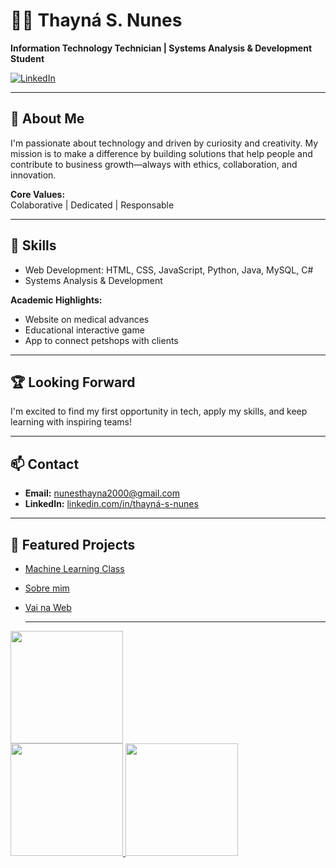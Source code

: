 # 👩‍💻 Thayná S. Nunes

**Information Technology Technician | Systems Analysis & Development Student**

[![LinkedIn](https://img.shields.io/badge/-Thayná%20S.%20Nunes-blue?style=flat-square&logo=Linkedin&logoColor=white&link=https://www.linkedin.com/in/thayn%C3%A1-s-nunes/)](https://www.linkedin.com/in/thayn%C3%A1-s-nunes/)

---

## 🌟 About Me

I'm passionate about technology and driven by curiosity and creativity. My mission is to make a difference by building solutions that help people and contribute to business growth—always with ethics, collaboration, and innovation.

**Core Values:**  
Colaborative | Dedicated | Responsable

---

## 🚀 Skills

- Web Development: HTML, CSS, JavaScript, Python, Java, MySQL, C#
- Systems Analysis & Development

**Academic Highlights:**  
- Website on medical advances  
- Educational interactive game  
- App to connect petshops with clients

---

## 🏆 Looking Forward

I'm excited to find my first opportunity in tech, apply my skills, and keep learning with inspiring teams!

---

## 📫 Contact

- **Email:** [nunesthayna2000@gmail.com](https://mail.google.com/mail/?view=cm&fs=1&to=nunesthayna2000@gmail.com)
- **LinkedIn:** [linkedin.com/in/thayná-s-nunes](https://www.linkedin.com/in/thayn%C3%A1-s-nunes/)

---

## 📌 Featured Projects

- [Machine Learning Class](https://github.com/thaysnuns/machine-learning-class)
- [Sobre mim](https://github.com/thaysnuns/Sobremim)
- [Vai na Web](https://github.com/thaysnuns/VainaWeb)

  ---

<a href="https://github.com/thaysnuns">
<img loading="lazy" height="180em" src="[https://github-readme-stats.vercel.app/api/top-langs/?thaysnuns&layout=compact&langs_count=7&theme=dracula"]/>


<div>
  <a href="https://github.com/thaysnuns">
    <img loading="lazy" height="180em" src="https://github-readme-stats.vercel.app/api/top-langs/?username=thaysnuns&layout=compact&langs_count=7&theme=dracula"/>
    <img loading="lazy" height="180em" src="https://github-readme-stats.vercel.app/api?username=thaysnuns&show_icons=true&theme=dracula&include_all_commits=true&count_private=true"/>
  </a>
</div>

  


